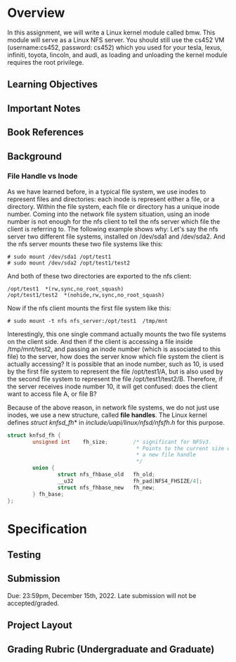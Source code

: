 # Overview

In this assignment, we will write a Linux kernel module called bmw. This module will serve as a Linux NFS server. You should still use the cs452 VM (username:cs452, password: cs452) which you used for your tesla, lexus, infiniti, toyota, lincoln, and audi, as loading and unloading the kernel module requires the root privilege.

## Learning Objectives

## Important Notes

## Book References

## Background

### File Handle vs Inode

As we have learned before, in a typical file system, we use inodes to represent files and directories: each inode is represent either a file, or a directory. Within the file system, each file or directory has a unique inode number. Coming into the network file system situation, using an inode number is not enough for the nfs client to tell the nfs server which file the client is referring to. The following example shows why: Let's say the nfs server two different file systems, installed on /dev/sda1 and /dev/sda2. And the nfs server mounts these two file systems like this:

```console
# sudo mount /dev/sda1 /opt/test1
# sudo mount /dev/sda2 /opt/test1/test2
```

And both of these two directories are exported to the nfs client:

```console
/opt/test1  *(rw,sync,no_root_squash)
/opt/test1/test2  *(nohide,rw,sync,no_root_squash)
```

Now if the nfs client mounts the first file system like this:

```console
# sudo mount -t nfs nfs_server:/opt/test1  /tmp/mnt
```

Interestingly, this one single command actually mounts the two file systems on the client side. And then if the client is accessing a file inside /tmp/mnt/test2, and passing an inode number (which is associated to this file) to the server, how does the server know which file system the client is actually accessing? It is possible that an inode number, such as 10, is used by the first file system to represent the file /opt/test1/A, but is also used by the second file system to represent the file /opt/test1/test2/B. Therefore, if the server receives inode number 10, it will get confused: does the client want to access file A, or file B?

Because of the above reason, in network file systems, we do not just use inodes, we use a new structure, called **file handles**. The Linux kernel defines *struct knfsd_fh** in *include/uapi/linux/nfsd/nfsfh.h* for this purpose.

```c
struct knfsd_fh {
        unsigned int    fh_size;        /* significant for NFSv3.
                                         * Points to the current size while building
                                         * a new file handle
                                         */
        union {
                struct nfs_fhbase_old   fh_old;
                __u32                   fh_pad[NFS4_FHSIZE/4];
                struct nfs_fhbase_new   fh_new;
        } fh_base;
};
```

# Specification

## Testing

## Submission

Due: 23:59pm, December 15th, 2022. Late submission will not be accepted/graded.

## Project Layout

## Grading Rubric (Undergraduate and Graduate)
